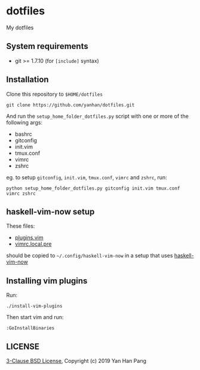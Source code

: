 dotfiles
========

My dotfiles

## System requirements

- git >= 1.7.10 (for `[include]` syntax)

## Installation

Clone this repository to `$HOME/dotfiles`

    git clone https://github.com/yanhan/dotfiles.git

And run the `setup_home_folder_dotfiles.py` script with one or more of the
following args:

- bashrc
- gitconfig
- init.vim
- tmux.conf
- vimrc
- zshrc

eg. to setup `gitconfig`, `init.vim`, `tmux.conf`, `vimrc` and `zshrc`, run:

    python setup_home_folder_dotfiles.py gitconfig init.vim tmux.conf vimrc zshrc


## haskell-vim-now setup

These files:

- [plugins.vim](plugins.vim)
- [vimrc.local.pre](vimrc.local.pre)

should be copied to `~/.config/haskell-vim-now` in a setup that uses [haskell-vim-now](https://github.com/begriffs/haskell-vim-now)


## Installing vim plugins

Run:
```
./install-vim-plugins
```

Then start vim and run:
```
:GoInstallBinaries
```


## LICENSE

[3-Clause BSD License](/LICENSE), Copyright (c) 2019 Yan Han Pang
